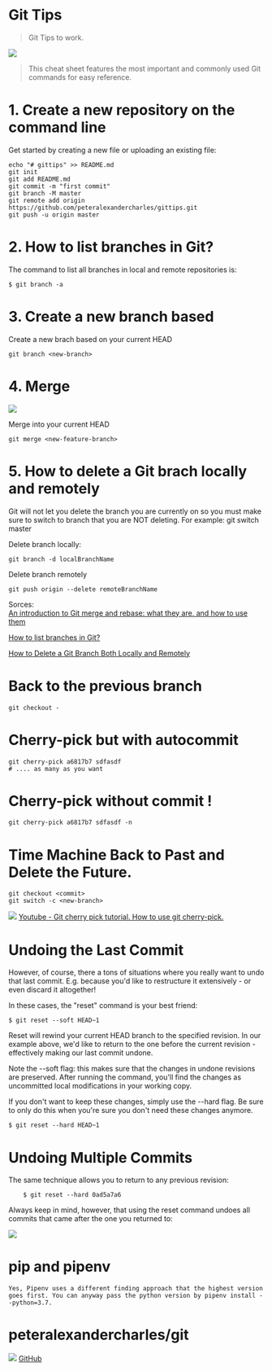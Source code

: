 # Git Tips

> Git Tips to work.

![](https://encrypted-tbn0.gstatic.com/images?q=tbn:ANd9GcT9oB6jmPaiNkrASSSnNGoJPAs4CRLtRFA7pQ&usqp=CAU)


> This cheat sheet features the most important and commonly
used Git commands for easy reference.


# 1. Create a new repository on the command line 

Get started by creating a new file or uploading an existing file:

	echo "# gittips" >> README.md
	git init
	git add README.md
	git commit -m "first commit"
	git branch -M master
	git remote add origin https://github.com/peteralexandercharles/gittips.git
	git push -u origin master
    
    
    
# 2. How to list branches in Git?

The command to list all branches in local and remote repositories is:


	$ git branch -a
    
# 3. Create a new branch based
Create a new brach based on your current HEAD

	git branch <new-branch>
    

# 4. Merge

![](https://miro.medium.com/max/1204/1*cEXnJtDL2tGeoN3KoCJSIw.png)

Merge <branch> into your current HEAD
	
  	git merge <new-feature-branch>
  

# 5. How to delete a Git brach locally and remotely

Git will not let you delete the branch you are currently on so you must make sure to switch to branch that you are NOT deleting. For example: git switch master

Delete branch locally:

	git branch -d localBranchName
    
Delete branch remotely

	git push origin --delete remoteBranchName
  
  
  
Sorces:  
[An introduction to Git merge and rebase: what they are, and how to use them
](https://www.freecodecamp.org/news/an-introduction-to-git-merge-and-rebase-what-they-are-and-how-to-use-them-131b863785f/)
  
[How to list branches in Git?](https://www.jquery-az.com/list-branches-git/)
  
[How to Delete a Git Branch Both Locally and Remotely](https://www.freecodecamp.org/news/how-to-delete-a-git-branch-both-locally-and-remotely/)
  
  

  
 # Back to the previous branch
  	git checkout - 
 
 # Cherry-pick but with autocommit
	git cherry-pick a6817b7 sdfasdf
  	# .... as many as you want
  
 # Cherry-pick without commit !
  	git cherry-pick a6817b7 sdfasdf -n
  
# Time Machine Back to Past and Delete the Future.
  	git checkout <commit>
  	git switch -c <new-branch>

  
  ![](https://emojipedia-us.s3.amazonaws.com/content/2020/04/05/yt.png) [Youtube - Git cherry pick tutorial. How to use git cherry-pick.
](  https://www.youtube.com/watch?v=wIY824wWpu4)

  
  # Undoing the Last Commit
However, of course, there a tons of situations where you really want to undo that last commit. E.g. because you'd like to restructure it extensively - or even discard it altogether!

In these cases, the "reset" command is your best friend:
  
  	$ git reset --soft HEAD~1
  
  Reset will rewind your current HEAD branch to the specified revision. In our example above, we'd like to return to the one before the current revision - effectively making our last commit undone.

Note the --soft flag: this makes sure that the changes in undone revisions are preserved. After running the command, you'll find the changes as uncommitted local modifications in your working copy.

If you don't want to keep these changes, simply use the --hard flag. Be sure to only do this when you're sure you don't need these changes anymore.
  	
  	$ git reset --hard HEAD~1
  
  # Undoing Multiple Commits
The same technique allows you to return to any previous revision:

		$ git reset --hard 0ad5a7a6
  
Always keep in mind, however, that using the reset command undoes all commits that came after the one you returned to:

  ![](https://www.git-tower.com/learn/git/faq/undo-last-commit/02-reset-concept.png)
	
# pip and pipenv
	Yes, Pipenv uses a different finding approach that the highest version goes first. You can anyway pass the python version by pipenv install --python=3.7.
  
 # peteralexandercharles/git
![](https://encrypted-tbn0.gstatic.com/images?q=tbn:ANd9GcT9oB6jmPaiNkrASSSnNGoJPAs4CRLtRFA7pQ&usqp=CAU)
   [GitHub](https://github.com/peteralexandercharles)
   
